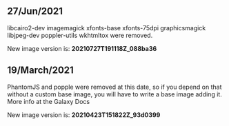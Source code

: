 ## 27/Jun/2021

libcairo2-dev imagemagick xfonts-base xfonts-75dpi graphicsmagick libjpeg-dev poppler-utils wkhtmltox were removed.

New image version is: **20210727T191118Z_088ba36**


## 19/March/2021
PhantomJS and popple were removed at this date, so if you depend on that without a custom base image, you will have to write a base image adding it. More info at the Galaxy Docs

New image version is: **20210423T151822Z_93d0399**